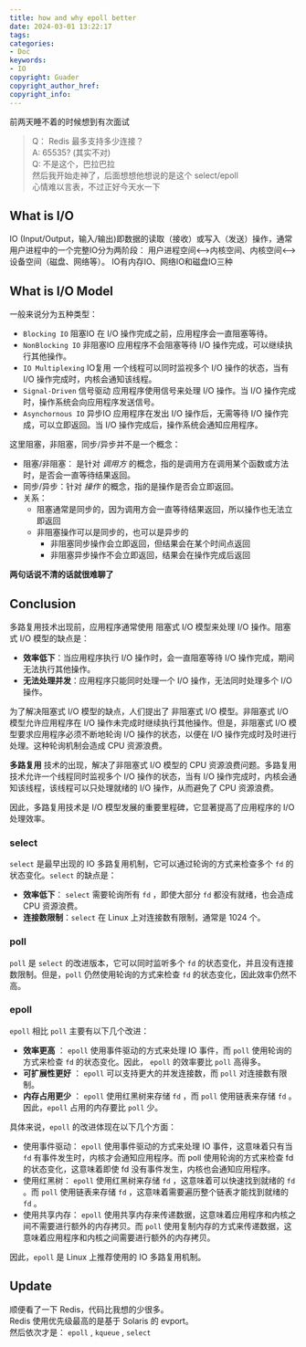 ```yaml
---
title: how and why epoll better
date: 2024-03-01 13:22:17
tags:
categories:
- Doc
keywords:
- IO
copyright: Guader
copyright_author_href:
copyright_info:
---
```


前两天睡不着的时候想到有次面试

> Q： Redis 最多支持多少连接？  
> A: 65535? (其实不对)  
> Q: 不是这个，巴拉巴拉  
> 然后我开始走神了，后面想想他想说的是这个 select/epoll  
> 心情难以言表，不过正好今天水一下  


## What is I/O

IO (Input/Output，输入/输出)即数据的读取（接收）或写入（发送）操作，通常用户进程中的一个完整IO分为两阶段：
用户进程空间<-->内核空间、内核空间<-->设备空间（磁盘、网络等）。
IO有内存IO、网络IO和磁盘IO三种


## What is I/O Model

一般来说分为五种类型：

- `Blocking IO`  阻塞IO
  在 I/O 操作完成之前，应用程序会一直阻塞等待。
- `NonBlocking IO`  非阻塞IO
  应用程序不会阻塞等待 I/O 操作完成，可以继续执行其他操作。
- `IO Multiplexing`  IO复用
  一个线程可以同时监视多个 I/O 操作的状态，当有 I/O 操作完成时，内核会通知该线程。
- `Signal-Driven`  信号驱动
  应用程序使用信号来处理 I/O 操作。当 I/O 操作完成时，操作系统会向应用程序发送信号。
- `Asynchornous IO`  异步IO
  应用程序在发出 I/O 操作后，无需等待 I/O 操作完成，可以立即返回。当 I/O 操作完成后，操作系统会通知应用程序。


这里阻塞，非阻塞，同步/异步并不是一个概念：

- 阻塞/非阻塞： 是针对 *调用方* 的概念，指的是调用方在调用某个函数或方法时，是否会一直等待结果返回。
- 同步/异步：针对 *操作* 的概念，指的是操作是否会立即返回。
- 关系：
  - 阻塞通常是同步的，因为调用方会一直等待结果返回，所以操作也无法立即返回
  - 非阻塞操作可以是同步的，也可以是异步的
    - 非阻塞同步操作会立即返回，但结果会在某个时间点返回
    - 非阻塞异步操作不会立即返回，结果会在操作完成后返回

**两句话说不清的话就很难聊了**


## Conclusion

多路复用技术出现前，应用程序通常使用 阻塞式 I/O 模型来处理 I/O 操作。阻塞式 I/O 模型的缺点是：

- **效率低下**：当应用程序执行 I/O 操作时，会一直阻塞等待 I/O 操作完成，期间无法执行其他操作。
- **无法处理并发**：应用程序只能同时处理一个 I/O 操作，无法同时处理多个 I/O 操作。

为了解决阻塞式 I/O 模型的缺点，人们提出了 非阻塞式 I/O 模型。非阻塞式 I/O 模型允许应用程序在 I/O 操作未完成时继续执行其他操作。但是，非阻塞式 I/O 模型要求应用程序必须不断地轮询 I/O 操作的状态，以便在 I/O 操作完成时及时进行处理。这种轮询机制会造成 CPU 资源浪费。

**多路复用** 技术的出现，解决了非阻塞式 I/O 模型的 CPU 资源浪费问题。多路复用技术允许一个线程同时监视多个 I/O 操作的状态，当有 I/O 操作完成时，内核会通知该线程，该线程可以只处理就绪的 I/O 操作，从而避免了 CPU 资源浪费。

因此，多路复用技术是 I/O 模型发展的重要里程碑，它显著提高了应用程序的 I/O 处理效率。


### select

`select` 是最早出现的 IO 多路复用机制，它可以通过轮询的方式来检查多个 `fd` 的状态变化。`select` 的缺点是：

- **效率低下**： `select` 需要轮询所有 `fd` ，即使大部分 `fd` 都没有就绪，也会造成 CPU 资源浪费。
- **连接数限制**：`select` 在 Linux 上对连接数有限制，通常是 1024 个。


### poll

`poll` 是 `select` 的改进版本，它可以同时监听多个 `fd` 的状态变化，并且没有连接数限制。但是，`poll` 仍然使用轮询的方式来检查 `fd` 的状态变化，因此效率仍然不高。


### epoll

`epoll` 相比 `poll` 主要有以下几个改进：

- **效率更高** ： `epoll` 使用事件驱动的方式来处理 IO 事件，而 `poll` 使用轮询的方式来检查 `fd` 的状态变化。因此， `epoll` 的效率要比 `poll` 高得多。
- **可扩展性更好** ： `epoll` 可以支持更大的并发连接数，而 `poll` 对连接数有限制。
- **内存占用更少** ： `epoll` 使用红黑树来存储 `fd` ，而 `poll` 使用链表来存储 `fd` 。因此，`epoll` 占用的内存要比 `poll` 少。


具体来说，`epoll` 的改进体现在以下几个方面：

- 使用事件驱动： `epoll` 使用事件驱动的方式来处理 IO 事件，这意味着只有当 `fd` 有事件发生时，内核才会通知应用程序。而 poll 使用轮询的方式来检查 fd 的状态变化，这意味着即使 fd 没有事件发生，内核也会通知应用程序。
- 使用红黑树： `epoll` 使用红黑树来存储 `fd` ，这意味着可以快速找到就绪的 `fd` 。而 `poll` 使用链表来存储 `fd` ，这意味着需要遍历整个链表才能找到就绪的 `fd` 。
- 使用共享内存： `epoll` 使用共享内存来传递数据，这意味着应用程序和内核之间不需要进行额外的内存拷贝。而 `poll` 使用复制内存的方式来传递数据，这意味着应用程序和内核之间需要进行额外的内存拷贝。


因此，`epoll` 是 Linux 上推荐使用的 IO 多路复用机制。




## Update

顺便看了一下 Redis，代码比我想的少很多。  
Redis 使用优先级最高的是基于 Solaris 的 evport。  
然后依次才是： `epoll` , `kqueue` , `select` 
